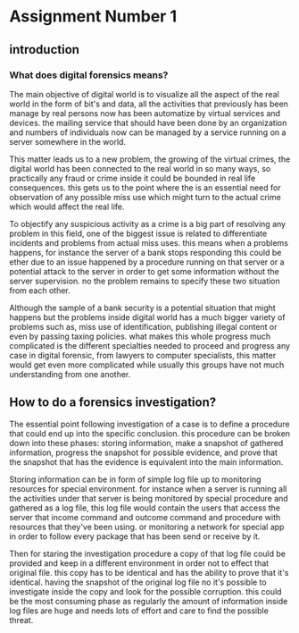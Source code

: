 # Assignment Number 1

## introduction

### What does digital forensics means?

The main objective of digital world is to visualize all the aspect of the real world in the form of bit's and data, all the activities that previously has been manage by real persons now has been automatize by virtual services and devices. the mailing service that should have been done by an organization and numbers of individuals now can be managed by a service running on a server somewhere in the world.

This matter leads us to a new problem, the growing of the virtual crimes, the digital world has been connected to the real world in so many ways, so practically any fraud or crime inside it could be bounded in real life consequences. this gets us to the point where the is an essential need for observation of any possible miss use which might turn to the actual crime which would affect the real life.

To objectify any suspicious activity as a crime is a big part of resolving any problem in this field, one of the biggest issue is related to differentiate incidents and problems from actual miss uses. this means when a problems happens, for instance the server of a bank stops responding this could be ether due to an issue happened by a procedure running on that server or a potential attack to the server in order to get some information without the server supervision. no the problem remains to specify these two situation from each other.

Although the sample of a bank security is a potential situation that might happens but the problems inside digital world has a much bigger variety of problems such as, miss use of identification, publishing illegal content or even by passing taxing policies. what makes this whole progress much complicated is the different specialties needed to proceed and progress any case in digital forensic, from lawyers to computer specialists, this matter would get even more complicated while usually this groups have not much understanding from one another.

## How to do a forensics investigation?

The essential point following investigation of a case is to define a procedure that could end up into the specific conclusion. this procedure can be broken down into these phases: storing information, make a snapshot of gathered information, progress the snapshot for possible evidence, and prove that the snapshot that has the evidence is equivalent into the main information.

Storing information can be in form of simple log file up to monitoring resources for special environment. for instance when a server is running all the activities under that server is being monitored by special procedure and gathered as a log file, this log file would contain the users that access the server that income command and outcome command and procedure with resources that they've been using. or monitoring a network for special app in order to follow every package that has been send or receive by it.

Then for staring the investigation procedure a copy of that log file could be provided and keep in a different environment in order not to effect that original file. this copy has to be identical and has the ability to prove that it's identical. having the snapshot of the original log file no it's possible to investigate inside the copy and look for the possible corruption. this could be the most consuming phase as regularly the amount of information inside log files are huge and needs lots of effort and care to find the possible threat.
